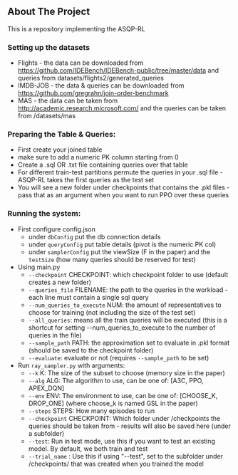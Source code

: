 ## About The Project
This is a repository implementing the ASQP-RL

### Setting up the datasets
* Flights - the data can be downloaded from https://github.com/IDEBench/IDEBench-public/tree/master/data and queries from datasets/flights2/generated_queries
* IMDB-JOB - the data & queries can be downloaded from https://github.com/gregrahn/join-order-benchmark
* MAS - the data can be taken from http://academic.research.microsoft.com/ and the queries can be taken from /datasets/mas

### Preparing the Table & Queries:
* First create your joined table
* make sure to add a numeric PK column starting from 0
* Create a .sql OR .txt file containing queries over that table
* For different train-test partitions permute the queries in your .sql file - ASQP-RL takes the first queries as the test set
* You will see a new folder under checkpoints that contains the .pkl files - pass that as an argument when you want to run PPO over these queries

### Running the system:
* First configure config.json
  * under `dbConfig` put the db connection details
  * under `queryConfig` put table details (pivot is the numeric PK col)
  * under `samplerConfig` put the viewSize (F in the paper) and the `testSize` (how many queries should be reserved for test)
* Using main.py
  * `--checkpoint` CHECKPOINT: which checkpoint folder to use (default creates a new folder)
  * `--queries_file` FILENAME: the path to the queries in the workload - each line must contain a single sql query
  * `--num_queries_to_execute` NUM: the amount of representatives to choose for training (not including the size of the test set)
  * `--all_queries`: means all the train queries will be executed (this is a shortcut for setting --num_queries_to_execute to the number of queries in the file)
  * `--sample_path` PATH: the approximation set to evaluate in .pkl format (should be saved to the checkpoint folder)
  * `--evaluate`: evaluate or not (requires `--sample_path` to be set)
* Run `ray_sampler.py` with arguments:
  * `--k` K: The size of the subset to choose (memory size in the paper)
  * `--alg` ALG: The algorithm to use, can be one of: [A3C, PPO, APEX_DQN]
  * `--env` ENV: The environment to use, can be one of: [CHOOSE_K, DROP_ONE] (where choose_k is named GSL in the paper)
  * `--steps` STEPS: How many episodes to run
  * `--checkpoint` CHECKPOINT: Which folder under /checkpoints the queries should be taken from - results will also be saved here (under a subfolder) 
  * `--test`: Run in test mode, use this if you want to test an existing model. By default, we both train and test
  * `--trial_name` <NAME>: Use this if using "--test", set to the subfolder under /checkpoints/<CHECKPOINT> that was created when you trained the model 


